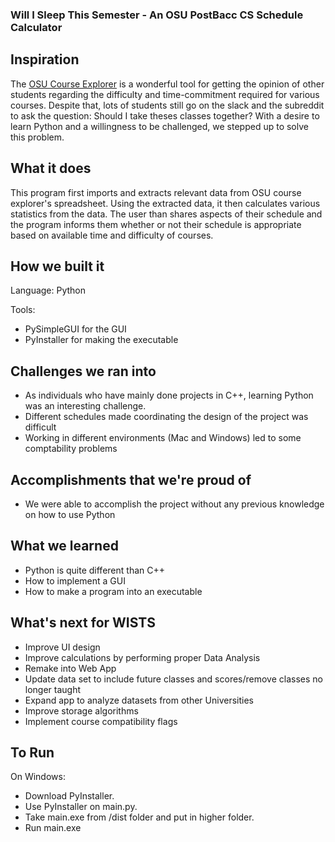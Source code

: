 ### Will I Sleep This Semester - An OSU PostBacc CS Schedule Calculator

## Inspiration
The [OSU Course Explorer](https://osu-cs-course-explorer.com/) is a wonderful tool for getting the opinion of other students regarding the difficulty and time-commitment required for various courses. Despite that, lots of students still go on the slack and the subreddit to ask the question: Should I take theses classes together? With a desire to learn Python and a willingness to be challenged, we stepped up to solve this problem.

## What it does
This program first imports and extracts relevant data from OSU course explorer's spreadsheet. Using the extracted data, it then calculates various statistics from the data. The user than shares aspects of their schedule and the program informs them whether or not their schedule is appropriate based on available time and difficulty of courses.

## How we built it
Language: Python

Tools:
- PySimpleGUI for the GUI
- PyInstaller for making the executable

## Challenges we ran into
- As individuals who have mainly done projects in C++, learning Python was an interesting challenge.
- Different schedules made coordinating the design of the project was difficult
- Working in different environments (Mac and Windows) led to some comptability problems

## Accomplishments that we're proud of
- We were able to accomplish the project without any previous knowledge on how to use Python

## What we learned
- Python is quite different than C++
- How to implement a GUI
- How to make a program into an executable

## What's next for WISTS
- Improve UI design
- Improve calculations by performing proper Data Analysis
- Remake into Web App
- Update data set to include future classes and scores/remove classes no longer taught
- Expand app to analyze datasets from other Universities
- Improve storage algorithms
- Implement course compatibility flags

## To Run
On Windows:
- Download PyInstaller.
- Use PyInstaller on main.py.
- Take main.exe from /dist folder and put in higher folder.
- Run main.exe
